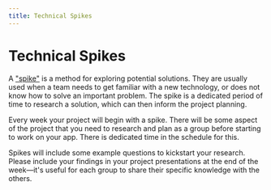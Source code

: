 ```yaml
---
title: Technical Spikes
---
```


# Technical Spikes

A ["spike"](<https://en.wikipedia.org/wiki/Spike_(software_development)>) is a method for exploring potential solutions. They are usually used when a team needs to get familiar with a new technology, or does not know how to solve an important problem. The spike is a dedicated period of time to research a solution, which can then inform the project planning.

Every week your project will begin with a spike. There will be some aspect of the project that you need to research and plan as a group before starting to work on your app. There is dedicated time in the schedule for this.

Spikes will include some example questions to kickstart your research. Please include your findings in your project presentations at the end of the week—it's useful for each group to share their specific knowledge with the others.
